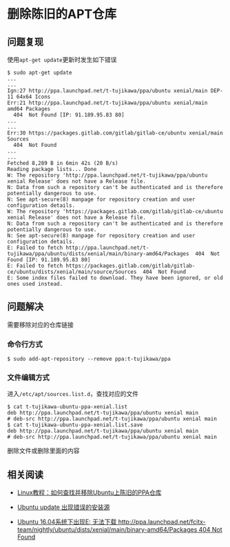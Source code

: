 
# 删除陈旧的APT仓库

## 问题复现

使用`apt-get update`更新时发生如下错误

```
$ sudo apt-get update
...
...
Ign:27 http://ppa.launchpad.net/t-tujikawa/ppa/ubuntu xenial/main DEP-11 64x64 Icons
Err:21 http://ppa.launchpad.net/t-tujikawa/ppa/ubuntu xenial/main amd64 Packages
  404  Not Found [IP: 91.189.95.83 80]
...
...
Err:30 https://packages.gitlab.com/gitlab/gitlab-ce/ubuntu xenial/main Sources
  404  Not Found
...
...
Fetched 8,289 B in 6min 42s (20 B/s)
Reading package lists... Done
W: The repository 'http://ppa.launchpad.net/t-tujikawa/ppa/ubuntu xenial Release' does not have a Release file.
N: Data from such a repository can't be authenticated and is therefore potentially dangerous to use.
N: See apt-secure(8) manpage for repository creation and user configuration details.
W: The repository 'https://packages.gitlab.com/gitlab/gitlab-ce/ubuntu xenial Release' does not have a Release file.
N: Data from such a repository can't be authenticated and is therefore potentially dangerous to use.
N: See apt-secure(8) manpage for repository creation and user configuration details.
E: Failed to fetch http://ppa.launchpad.net/t-tujikawa/ppa/ubuntu/dists/xenial/main/binary-amd64/Packages  404  Not Found [IP: 91.189.95.83 80]
E: Failed to fetch https://packages.gitlab.com/gitlab/gitlab-ce/ubuntu/dists/xenial/main/source/Sources  404  Not Found
E: Some index files failed to download. They have been ignored, or old ones used instead.
```

## 问题解决

需要移除对应的仓库链接

### 命令行方式

```
$ sudo add-apt-repository --remove ppa:t-tujikawa/ppa
```

### 文件编辑方式

进入`/etc/apt/sources.list.d`，查找对应的文件

```
$ cat t-tujikawa-ubuntu-ppa-xenial.list
deb http://ppa.launchpad.net/t-tujikawa/ppa/ubuntu xenial main
# deb-src http://ppa.launchpad.net/t-tujikawa/ppa/ubuntu xenial main
$ cat t-tujikawa-ubuntu-ppa-xenial.list.save 
deb http://ppa.launchpad.net/t-tujikawa/ppa/ubuntu xenial main
# deb-src http://ppa.launchpad.net/t-tujikawa/ppa/ubuntu xenial main
```

删除文件或删除里面的内容

## 相关阅读

* [Linux教程：如何查找并移除Ubuntu上陈旧的PPA仓库](https://www.linuxidc.com/Linux/2014-09/107055.htm)

* [Ubuntu update 出现错误的安装源](https://juejin.im/post/5b41abc25188251acb0cd8cd)

* [Ubuntu 16.04系统下出现E: 无法下载 http://ppa.launchpad.net/fcitx-team/nightly/ubuntu/dists/xenial/main/binary-amd64/Packages 404 Not Found](https://www.cnblogs.com/wenzheshen/p/6599636.html)

